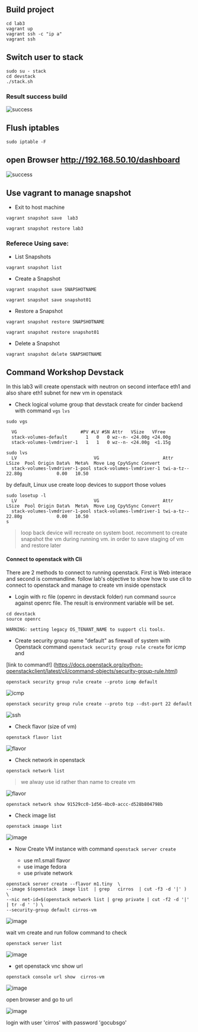 ## Build project

```
cd lab3
vagrant up
vagrant ssh -c "ip a"
vagrant ssh
```

## Switch user to stack

```
sudo su - stack
cd devstack
./stack.sh
```

### Result success build

![success](./images/success.png)


## Flush iptables

```
sudo iptable -F
```

## open Browser http://192.168.50.10/dashboard

![success](./images/login.png)

## Use vagrant to manage snapshot

- Exit to host machine

```
vagrant snapshot save  lab3
```


```
vagrant snapshot restore lab3 
```

### Referece Using save:

- List Snapshots

```
vagrant snapshot list
```

- Create a Snapshot

```
vagrant snapshot save SNAPSHOTNAME
```

```
vagrant snapshot save snapshot01
```

- Restore a Snapshot

```
vagrant snapshot restore SNAPSHOTNAME
```

```
vagrant snapshot restore snapshot01
```

- Delete a Snapshot

```
vagrant snapshot delete SNAPSHOTNAME
```

## Command Workshop Devstack

In this lab3 will create openstack with neutron on second interface eth1 and also share eth1 subnet for
new vm in openstack

- Check logical volume group that devstack create for cinder backend with command ```vgs``` ```lvs```

```
sudo vgs

  VG                        #PV #LV #SN Attr   VSize   VFree
  stack-volumes-default       1   0   0 wz--n- <24.00g <24.00g
  stack-volumes-lvmdriver-1   1   1   0 wz--n- <24.00g  <1.15g
```

```
sudo lvs
  LV                             VG                        Attr       LSize  Pool Origin Data%  Meta%  Move Log Cpy%Sync Convert
  stack-volumes-lvmdriver-1-pool stack-volumes-lvmdriver-1 twi-a-tz-- 22.80g             0.00   10.50

```

by default, Linux use create loop devices to support those volues

```
sudo losetup -l
  LV                             VG                        Attr       LSize  Pool Origin Data%  Meta%  Move Log Cpy%Sync Convert
  stack-volumes-lvmdriver-1-pool stack-volumes-lvmdriver-1 twi-a-tz-- 22.80g             0.00   10.50
s
```

> loop back device will recreate on system boot. recomment to create snapshot the vm during running vm.
in order to save staging of vm and restore later

#### Connect to openstack with Cli 

There are 2 methods to connect to running openstack. First is Web interace and second is commandline. follow lab's objective to show how to use cli to connect to openstack and manage to create vm inside openstack


- Login with rc file  (openrc in devstack folder) run command ```source``` against openrc file. The result is environment variable will be set.

```
cd devstack
source openrc

WARNING: setting legacy OS_TENANT_NAME to support cli tools.
```

- Create security group name "default" as firewall of system with Openstack command  ```openstack security group rule create```   for icmp and 

[link to command!] (https://docs.openstack.org/python-openstackclient/latest/cli/command-objects/security-group-rule.html)

```
openstack security group rule create --proto icmp default
```

![icmp](./images/icmp_rule.png)


```
openstack security group rule create --proto tcp --dst-port 22 default
```

![ssh](./images/ssh_rule.png)

- Check flavor (size of vm) 

```
openstack flavor list
```

![flavor](./images/flavor.png)


- Check network in openstack

```
openstack network list
```
> we alway use id  rather than name to create vm

![flavor](./images/network.png)

```
openstack network show 91529cc0-1d56-4bc0-accc-d528b804798b
```

- Check image list

```
openstack imaage list
```

![image](./images/image.png)

- Now Create VM instance with command ```openstack server create```

    - use m1.small flavor
    - use image fedora
    - use private network

```
openstack server create --flavor m1.tiny  \
--image $(openstack  image list  | grep   cirros  | cut -f3 -d '|' )  \
--nic net-id=$(openstack network list | grep private | cut -f2 -d '|' | tr -d ' ') \
--security-group default cirros-vm
```

![image](./images/vm.png)

wait vm create and run follow command to check


```
openstack server list
```

![image](./images/serverlist.png)

- get openstack vnc show url

```
openstack console url show  cirros-vm
```

![image](./images/vncurl.png)

open browser and go to url

![image](./images/vnc.png)

login with user   'cirros'  with password  'gocubsgo'